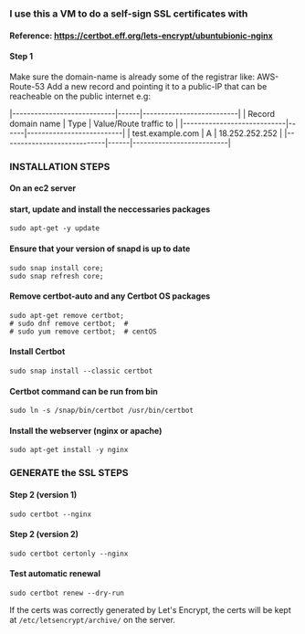 ### I use this a VM to do a self-sign SSL certificates with 

#### Reference: https://certbot.eff.org/lets-encrypt/ubuntubionic-nginx

#### Step 1 
Make sure the domain-name is already some of the registrar like: AWS-Route-53 
Add a new record and pointing it to a public-IP that can be reacheable on the public internet e.g:

|----------------------------|------|--------------------------|
|   Record domain name       | Type | Value/Route traffic to   |
|----------------------------|------|--------------------------|
|    test.example.com        |  A   |      18.252.252.252      |
|----------------------------|------|--------------------------|

### INSTALLATION STEPS #########
#### On an ec2 server
#### start, update and install the neccessaries packages
```
sudo apt-get -y update
```

#### Ensure that your version of snapd is up to date
```
sudo snap install core; 
sudo snap refresh core;
```

#### Remove certbot-auto and any Certbot OS packages
```
sudo apt-get remove certbot;
# sudo dnf remove certbot;  # 
# sudo yum remove certbot;  # centOS
```

#### Install Certbot
```
sudo snap install --classic certbot
```

#### Certbot command can be run from bin
```
sudo ln -s /snap/bin/certbot /usr/bin/certbot
```

#### Install the webserver (nginx or apache)
```
sudo apt-get install -y nginx
```

### GENERATE the SSL STEPS #########
#### Step 2 (version 1)
```
sudo certbot --nginx
```

#### Step 2 (version 2)
```
sudo certbot certonly --nginx
```

#### Test automatic renewal
```
sudo certbot renew --dry-run
```

If the certs was correctly generated by Let's Encrypt, the certs will be kept at `/etc/letsencrypt/archive/` on the server.
